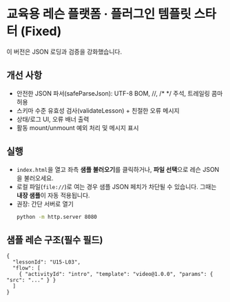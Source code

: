 # 교육용 레슨 플랫폼 · 플러그인 템플릿 스타터 (Fixed)

이 버전은 JSON 로딩과 검증을 강화했습니다.

## 개선 사항
- 안전한 JSON 파서(safeParseJson): UTF-8 BOM, //, /* */ 주석, 트레일링 콤마 허용
- 스키마 수준 유효성 검사(validateLesson) + 친절한 오류 메시지
- 상태/로그 UI, 오류 배너 출력
- 활동 mount/unmount 예외 처리 및 메시지 표시

## 실행
- `index.html`을 열고 좌측 **샘플 불러오기**를 클릭하거나, **파일 선택**으로 레슨 JSON을 불러오세요.
- 로컬 파일(`file://`)로 여는 경우 샘플 JSON 페치가 차단될 수 있습니다. 그때는 **내장 샘플**이 자동 적용됩니다.
- 권장: 간단 서버로 열기
  ```bash
  python -m http.server 8080
  ```

## 샘플 레슨 구조(필수 필드)
```jsonc
{
  "lessonId": "U15-L03",
  "flow": [
    { "activityId": "intro", "template": "video@1.0.0", "params": { "src": "..." } }
  ]
}
```
